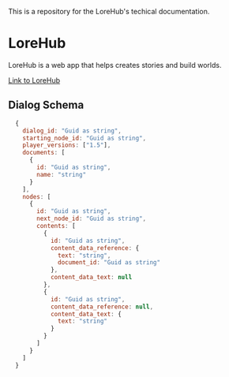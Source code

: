 This is a repository for the LoreHub's techical documentation.

 

# LoreHub

LoreHub is a web app that helps creates stories and build worlds.

[Link to LoreHub](https://lorehub.app)



## Dialog Schema

```javascript
  {
    dialog_id: "Guid as string",
    starting_node_id: "Guid as string",
    player_versions: ["1.5"],
    documents: [
      {
        id: "Guid as string",
        name: "string"
      }
    ],
    nodes: [
      {
        id: "Guid as string",
        next_node_id: "Guid as string",
        contents: [
          {
            id: "Guid as string",
            content_data_reference: {
              text: "string",
              document_id: "Guid as string"
            },
            content_data_text: null
          },
          {
            id: "Guid as string",
            content_data_reference: null,
            content_data_text: {
              text: "string"
            }
          }
        ]
      }
    ]
  }

```
